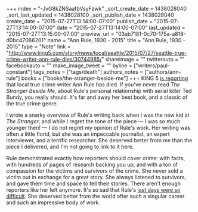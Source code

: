 +++
index = "-JvG8kZNSaafbVsyFzwk"
_sort_create_date = 1438028040
_sort_last_updated = 1438028100
_sort_publish_date = 1438028040
create_date = "2015-07-27T13:14:00-07:00"
publish_date = "2015-07-27T13:14:00-07:00"
date = "2015-07-27T13:14:00-07:00"
last_updated = "2015-07-27T13:15:00-07:00"
preview_url = "03ab7181-0c70-175a-a818-d0bc47066201"
name = "Ann Rule, 1930 - 2015"
title = "Ann Rule, 1930 - 2015"
type = "Note"
link = "http://www.king5.com/story/news/local/seattle/2015/07/27/seattle-true-crime-writer-ann-rule-dies/30744985/"
shareimage = ""
twitterauto = ""
facebookauto = ""
make_image_tweet = ""
byline = ["writers/paul-constant"]
tags_notes = ["tags/death"]
authors_notes = ["authors/ann-rule"]
books = ["books/the-stranger-beside-me"]
+++
KING 5 [is reporting](http://www.king5.com/story/news/local/seattle/2015/07/27/seattle-true-crime-writer-ann-rule-dies/30744985/) that local true crime writer Ann Rule has died. If you've never read *The Stranger Beside Me*, about Rule's personal relationship with serial killer Ted Bundy, you really should. It's far and away her best book, and a classic of the true crime genre.

I wrote a snarky overview of Rule's writing back when I was the new kid at *The Stranger*, and while I regret the tone of the piece — I was so much younger then! — I do not regret my opinion of Rule's work. Her writing was often a little florid, but she was an impeccable journalist, an expert interviewer, and a terrific researcher. She deserved better from me than the piece I delivered, and I'm not going to link to it here.

Rule demonstrated exactly how reporters should cover crime: with facts, with hundreds of pages of research backing you up, and with a ton of compassion for the victims and survivors of the crime. She never sold a victim out in exchange for a great story. She always listened to survivors, and gave them time and space to tell their stories. There aren't enough reporters like her left anymore. It's so sad that Rule's [last days were so difficult](http://www.huffingtonpost.com/2015/04/21/ann-rule-sons-theft_n_7111854.html). She deserved better from the world after such a singular career and such an impressive body of work.